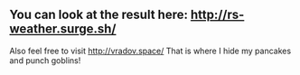 ## You can look at the result here: http://rs-weather.surge.sh/
Also feel free to visit http://vradov.space/
That is where I hide my pancakes and punch goblins!
